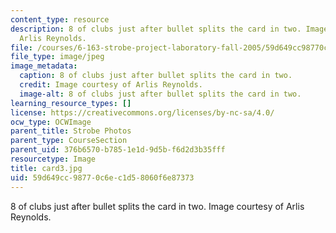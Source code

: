 ```yaml
---
content_type: resource
description: 8 of clubs just after bullet splits the card in two. Image courtesy of
  Arlis Reynolds.
file: /courses/6-163-strobe-project-laboratory-fall-2005/59d649cc98770c6ec1d58060f6e87373_card3.jpg
file_type: image/jpeg
image_metadata:
  caption: 8 of clubs just after bullet splits the card in two.
  credit: Image courtesy of Arlis Reynolds.
  image-alt: 8 of clubs just after bullet splits the card in two.
learning_resource_types: []
license: https://creativecommons.org/licenses/by-nc-sa/4.0/
ocw_type: OCWImage
parent_title: Strobe Photos
parent_type: CourseSection
parent_uid: 376b6570-b785-1e1d-9d5b-f6d2d3b35fff
resourcetype: Image
title: card3.jpg
uid: 59d649cc-9877-0c6e-c1d5-8060f6e87373
---
```

8 of clubs just after bullet splits the card in two. Image courtesy of Arlis Reynolds.